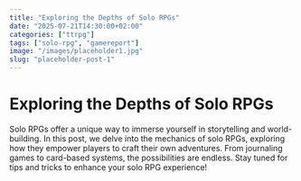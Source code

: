 ```yaml
---
title: "Exploring the Depths of Solo RPGs"
date: "2025-07-21T14:30:00+02:00"
categories: ["ttrpg"]
tags: ["solo-rpg", "gamereport"]
image: "/images/placeholder1.jpg"
slug: "placeholder-post-1"
---
```


# Exploring the Depths of Solo RPGs

Solo RPGs offer a unique way to immerse yourself in storytelling and world-building. In this post, we delve into the mechanics of solo RPGs, exploring how they empower players to craft their own adventures. From journaling games to card-based systems, the possibilities are endless. Stay tuned for tips and tricks to enhance your solo RPG experience!
